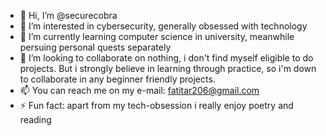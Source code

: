 - 👋 Hi, I’m @securecobra
- 👀 I’m interested in cybersecurity, generally obsessed with technology
- 🌱 I’m currently learning computer science in university, meanwhile persuing personal quests separately
- 💞️ I’m looking to collaborate on nothing, i don't find myself eligible to do projects. But i strongly believe in learning through practice, so i'm down to collaborate in any beginner friendly projects.
- 📫 You can reach me on my e-mail: fatitar206@gmail.com
- ⚡ Fun fact: apart from my tech-obsession i really enjoy poetry and reading

<!---
securecobra/securecobra is a ✨ special ✨ repository because its `README.md` (this file) appears on your GitHub profile.
You can click the Preview link to take a look at your changes.
--->
